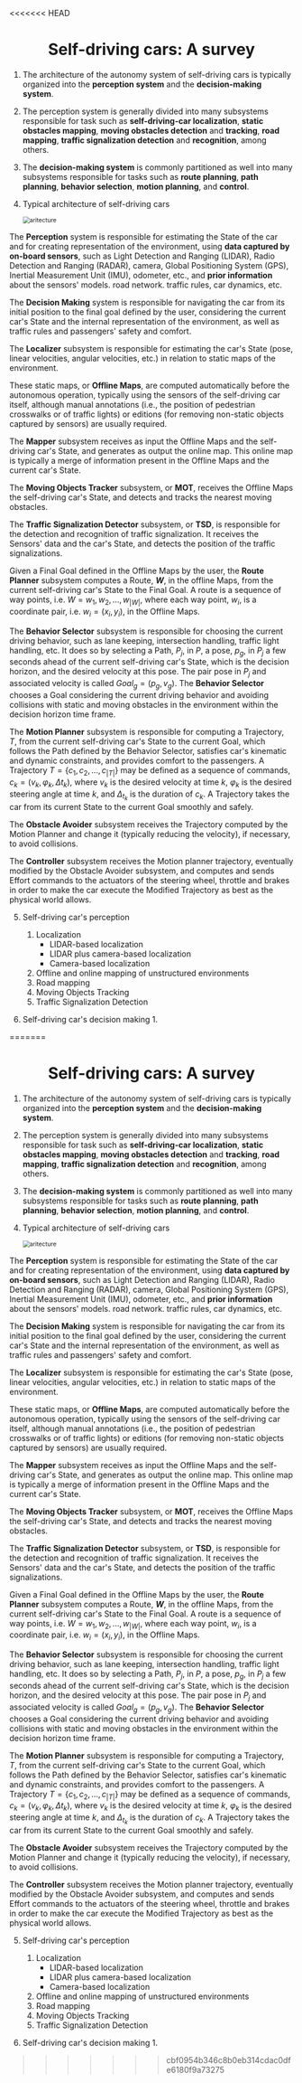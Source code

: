 <<<<<<< HEAD
# <center>Self-driving cars: A survey</center>

1. The architecture of the autonomy system of self-driving cars is typically organized into the **perception system** and the **decision-making system**.

2. The perception system is generally divided into many subsystems responsible for task such as **self-driving-car localization**, **static obstacles mapping**, **moving obstacles detection** and **tracking**, **road mapping**, **traffic signalization detection** and **recognition**, among others.

3. The **decision-making system** is commonly partitioned as well into  many subsystems responsible for tasks such as **route planning**, **path planning**, **behavior selection**, **motion planning**, and **control**.

4. Typical architecture of self-driving cars

   <img src="C:\Users\Joe Lan\Desktop\WenxingLan\2020_fall\ResearchMethod\LReview\photo\aritecture.png" alt="aritecture" style="zoom:75%;" />

The **Perception** system is responsible for estimating the State of the car and for creating representation of the environment, using **data captured by on-board sensors**, such as Light Detection and Ranging (LIDAR), Radio Detection and Ranging (RADAR), camera, Global Positioning System (GPS), Inertial Measurement Unit (IMU), odometer, etc., and **prior information** about the sensors' models. road network. traffic rules, car dynamics, etc.

The **Decision Making** system is responsible for navigating the car from its initial position to the final goal defined by the user, considering the current car's State and the internal representation of the environment, as well as traffic rules and passengers' safety and comfort.

The **Localizer** subsystem is responsible for estimating the car's State (pose, linear velocities, angular velocities, etc.) in relation to static maps of the environment.

These static maps, or **Offline Maps**, are computed automatically before the autonomous operation, typically using the sensors of the self-driving car itself, although manual annotations (i.e., the position of pedestrian crosswalks or of traffic lights) or editions (for removing non-static objects captured by sensors) are usually required.

The **Mapper** subsystem receives as input the Offline Maps and the self-driving car's State, and generates as output the online map. This online map is typically a merge of information present in the Offline Maps and the current car's State.

The **Moving Objects Tracker** subsystem, or **MOT**, receives the Offline Maps the self-driving car's State, and detects and tracks the nearest moving obstacles.

The **Traffic Signalization Detector** subsystem, or **TSD**, is responsible for the detection and recognition of traffic signalization. It receives the Sensors' data and the car's State, and detects the position of the traffic signalizations.

Given a Final Goal defined in the Offline Maps by the user, the **Route Planner** subsystem computes a Route, **$W$**, in the offline Maps, from the current self-driving car's State to the Final Goal. A route is a sequence of way points, i.e. $W={w_1,w_2,...,w_{|W|}}$, where each way point, $w_i$, is a coordinate pair, i.e. $w_i=(x_i,y_i)$, in the Offline Maps.

The **Behavior Selector** subsystem is responsible for choosing the current driving behavior, such as lane keeping, intersection handling, traffic light handling, etc. It does so by selecting a Path, $P_j$, in $P$, a pose, $p_g$, in $P_j$ a few seconds ahead of the current self-driving car's State, which is the decision horizon, and the desired velocity at this pose. The pair pose in $P_j$ and associated velocity is called $Goal_g=(p_g, v_g)$. The **Behavior Selector** chooses a Goal considering the current driving behavior and avoiding collisions with static and moving obstacles in the environment within the decision horizon time frame.

The **Motion Planner** subsystem is responsible for computing a Trajectory, $T$, from the current self-driving car's State to the current Goal, which follows the Path defined by the Behavior Selector, satisfies car's kinematic and dynamic constraints, and provides comfort to the passengers. A Trajectory $T=\{c_1, c_2,...,c_{|T|}\}$ may be defined as a sequence of commands, $c_k = (v_k, \varphi_k, \Delta t_k)$, where $v_k$ is the desired velocity at time $k$, $\varphi_k$ is the desired steering angle at time $k$, and $\Delta_{t_k}$ is the duration of $c_k$. A Trajectory takes the car from its current State to the current Goal smoothly and safely.

The **Obstacle Avoider** subsystem receives the Trajectory computed by the Motion Planner and change it (typically reducing the velocity), if necessary, to avoid collisions.

The **Controller** subsystem receives the Motion planner trajectory, eventually modified by the Obstacle Avoider subsystem, and computes and sends Effort commands to the actuators of the steering wheel,  throttle and brakes in order to make the car execute the Modified Trajectory as best as the physical world allows.

5. Self-driving car's perception
   1. Localization
      - LIDAR-based localization
      - LIDAR plus camera-based localization
      - Camera-based localization
   2. Offline and  online mapping of unstructured environments
   3. Road mapping
   4. Moving Objects Tracking
   5. Traffic Signalization Detection

6. Self-driving car's decision making
   1. 





=======
# <center>Self-driving cars: A survey</center>

1. The architecture of the autonomy system of self-driving cars is typically organized into the **perception system** and the **decision-making system**.

2. The perception system is generally divided into many subsystems responsible for task such as **self-driving-car localization**, **static obstacles mapping**, **moving obstacles detection** and **tracking**, **road mapping**, **traffic signalization detection** and **recognition**, among others.

3. The **decision-making system** is commonly partitioned as well into  many subsystems responsible for tasks such as **route planning**, **path planning**, **behavior selection**, **motion planning**, and **control**.

4. Typical architecture of self-driving cars

   <img src="C:\Users\Joe Lan\Desktop\WenxingLan\2020_fall\ResearchMethod\LReview\photo\aritecture.png" alt="aritecture" style="zoom:75%;" />

The **Perception** system is responsible for estimating the State of the car and for creating representation of the environment, using **data captured by on-board sensors**, such as Light Detection and Ranging (LIDAR), Radio Detection and Ranging (RADAR), camera, Global Positioning System (GPS), Inertial Measurement Unit (IMU), odometer, etc., and **prior information** about the sensors' models. road network. traffic rules, car dynamics, etc.

The **Decision Making** system is responsible for navigating the car from its initial position to the final goal defined by the user, considering the current car's State and the internal representation of the environment, as well as traffic rules and passengers' safety and comfort.

The **Localizer** subsystem is responsible for estimating the car's State (pose, linear velocities, angular velocities, etc.) in relation to static maps of the environment.

These static maps, or **Offline Maps**, are computed automatically before the autonomous operation, typically using the sensors of the self-driving car itself, although manual annotations (i.e., the position of pedestrian crosswalks or of traffic lights) or editions (for removing non-static objects captured by sensors) are usually required.

The **Mapper** subsystem receives as input the Offline Maps and the self-driving car's State, and generates as output the online map. This online map is typically a merge of information present in the Offline Maps and the current car's State.

The **Moving Objects Tracker** subsystem, or **MOT**, receives the Offline Maps the self-driving car's State, and detects and tracks the nearest moving obstacles.

The **Traffic Signalization Detector** subsystem, or **TSD**, is responsible for the detection and recognition of traffic signalization. It receives the Sensors' data and the car's State, and detects the position of the traffic signalizations.

Given a Final Goal defined in the Offline Maps by the user, the **Route Planner** subsystem computes a Route, **$W$**, in the offline Maps, from the current self-driving car's State to the Final Goal. A route is a sequence of way points, i.e. $W={w_1,w_2,...,w_{|W|}}$, where each way point, $w_i$, is a coordinate pair, i.e. $w_i=(x_i,y_i)$, in the Offline Maps.

The **Behavior Selector** subsystem is responsible for choosing the current driving behavior, such as lane keeping, intersection handling, traffic light handling, etc. It does so by selecting a Path, $P_j$, in $P$, a pose, $p_g$, in $P_j$ a few seconds ahead of the current self-driving car's State, which is the decision horizon, and the desired velocity at this pose. The pair pose in $P_j$ and associated velocity is called $Goal_g=(p_g, v_g)$. The **Behavior Selector** chooses a Goal considering the current driving behavior and avoiding collisions with static and moving obstacles in the environment within the decision horizon time frame.

The **Motion Planner** subsystem is responsible for computing a Trajectory, $T$, from the current self-driving car's State to the current Goal, which follows the Path defined by the Behavior Selector, satisfies car's kinematic and dynamic constraints, and provides comfort to the passengers. A Trajectory $T=\{c_1, c_2,...,c_{|T|}\}$ may be defined as a sequence of commands, $c_k = (v_k, \varphi_k, \Delta t_k)$, where $v_k$ is the desired velocity at time $k$, $\varphi_k$ is the desired steering angle at time $k$, and $\Delta_{t_k}$ is the duration of $c_k$. A Trajectory takes the car from its current State to the current Goal smoothly and safely.

The **Obstacle Avoider** subsystem receives the Trajectory computed by the Motion Planner and change it (typically reducing the velocity), if necessary, to avoid collisions.

The **Controller** subsystem receives the Motion planner trajectory, eventually modified by the Obstacle Avoider subsystem, and computes and sends Effort commands to the actuators of the steering wheel,  throttle and brakes in order to make the car execute the Modified Trajectory as best as the physical world allows.

5. Self-driving car's perception
   1. Localization
      - LIDAR-based localization
      - LIDAR plus camera-based localization
      - Camera-based localization
   2. Offline and  online mapping of unstructured environments
   3. Road mapping
   4. Moving Objects Tracking
   5. Traffic Signalization Detection

6. Self-driving car's decision making
   1. 





>>>>>>> cbf0954b346c8b0eb314cdac0dfe6180f9a73275

